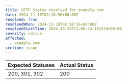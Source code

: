 ```yaml
---
title: HTTP Status resolved for example.com
date: 2024-11-18T02:18:56+00:00Z
resolved: True
resolvedWhen: 2024-11-18T02:18:56+00:00Z
resolvedStartTime: 2024-10-25T21:09:43.191474+00:00
severity: notice
affected:
  - example.com
section: issue
---
```


| Expected Statuses | Actual Status  |
|-------------------|----------------|
| 200, 301, 302 | 200 |
